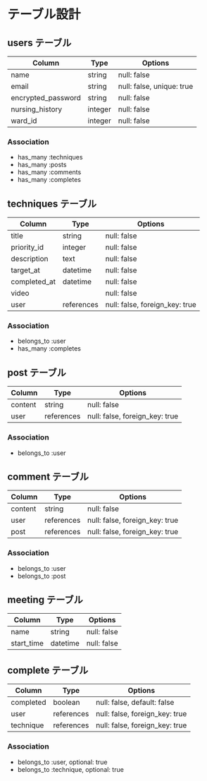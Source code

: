 # テーブル設計

## users テーブル

| Column             | Type    | Options                   |
| ------------------ | ------- | ------------------------- |
| name               | string  | null: false               |
| email              | string  | null: false, unique: true |
| encrypted_password | string  | null: false               |
| nursing_history    | integer | null: false               |
| ward_id            | integer | null: false               |

### Association

- has_many :techniques
- has_many :posts
- has_many :comments
- has_many :completes

## techniques テーブル

| Column        | Type       | Options                          |
| ------------- | ---------- |--------------------------------- |
| title         | string     | null: false                      |
| priority_id   | integer    | null: false                      |
| description   | text       | null: false                      |
| target_at     | datetime   | null: false                      |
| completed_at  | datetime   | null: false                      |
| video         |            | null: false                      |
| user          | references | null: false, foreign_key: true   |
### Association

- belongs_to  :user
- has_many    :completes

## post テーブル

| Column              | Type       | Options                        |
| ------------------- | ---------- | ------------------------------ |
| content             | string     | null: false                    |
| user                | references | null: false, foreign_key: true |

### Association

- belongs_to :user

## comment テーブル

| Column           | Type       | Options                        |
| ---------------- | ---------- | ------------------------------ |
| content          | string     | null: false                    |
| user             | references | null: false, foreign_key: true |
| post             | references | null: false, foreign_key: true |

### Association

- belongs_to :user
- belongs_to :post

## meeting テーブル

| Column           | Type       | Options                        |
| ---------------- | ---------- | ------------------------------ |
| name             | string     | null: false                    |
| start_time       | datetime   | null: false                    |


## complete テーブル

| Column              | Type       | Options                        |
| ------------------- | ---------- | ------------------------------ |
| completed           | boolean    | null: false, default: false    |
| user                | references | null: false, foreign_key: true |
| technique           | references | null: false, foreign_key: true |

### Association

- belongs_to :user, optional: true
- belongs_to :technique, optional: true